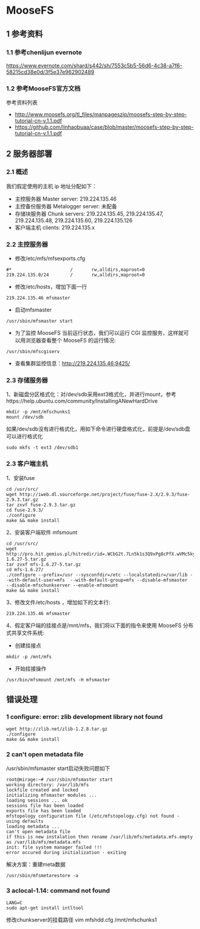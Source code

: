 # MooseFS

## 1 参考资料
### 1.1 参考chenlijun evernote
https://www.evernote.com/shard/s442/sh/7553c5b5-56d6-4c38-a7f6-58215cd38e0d/3f5e37e962902489

### 1.2 参考MooseFS官方文档
参考资料列表
* http://www.moosefs.org/tl_files/manpageszip/moosefs-step-by-step-tutorial-cn-v.1.1.pdf
* https://github.com/linhaobuaa/case/blob/master/moosefs-step-by-step-tutorial-cn-v.1.1.pdf

## 2 服务器部署
### 2.1 概述
我们假定使用的主机 ip 地址分配如下：
* 主控服务器 Master server: 219.224.135.46
* 主控备份服务器 Metalogger server: 未配备
* 存储块服务器 Chunk servers: 219.224.135.45, 219.224.135.47, 219.224.135.48, 219.224.135.60, 219.224.135.126
* 客户端主机 clients: 219.224.135.x

### 2.2 主控服务器
* 修改/etc/mfs/mfsexports.cfg
```
#*                      /       rw,alldirs,maproot=0
219.224.135.0/24        /       rw,alldirs,maproot=0
```

* 修改/etc/hosts，增加下面一行
```
219.224.135.46 mfsmaster
```
* 启动mfsmaster 
```
/usr/sbin/mfsmaster start
```
* 为了监控 MooseFS 当前运行状态，我们可以运行 CGI 监控服务，这样就可以用浏览器查看整个
MooseFS 的运行情况:
```
/usr/sbin/mfscgiserv
```
* 查看集群监控信息：http://219.224.135.46:9425/

### 2.3 存储服务器
1、新磁盘分区格式化：对/dev/sdb采用ext3格式化，并进行mount，参考https://help.ubuntu.com/community/InstallingANewHardDrive
```
mkdir -p /mnt/mfschunks1
mount /dev/sdb
```
如果/dev/sdb没有进行格式化，用如下命令进行硬盘格式化，前提是/dev/sdb盘可以进行格式化
```
sudo mkfs -t ext3 /dev/sdb1
```

### 2.3 客户端主机
1、安装fuse
```
cd /usr/src/
wget http://iweb.dl.sourceforge.net/project/fuse/fuse-2.X/2.9.3/fuse-2.9.3.tar.gz
tar zxvf fuse-2.9.3.tar.gz
cd fuse-2.9.3/
./configure
make && make install
```

2、安装客户端软件 mfsmount
```
cd /usr/src/
wget http://pro.hit.gemius.pl/hitredir/id=.WCbG2t.7Ln5k1s3Q9xPg8cPfX.wVMc5kyXfrKcJTDH.c7/url=moosefs.org/tl_files/mfscode/mfs-1.6.27-5.tar.gz
tar zvxf mfs-1.6.27-5.tar.gz
cd mfs-1.6.27/
./configure --prefix=/usr --sysconfdir=/etc --localstatedir=/var/lib --with-default-user=mfs  --with-default-group=mfs --disable-mfsmaster  --disable-mfschunkserver --enable-mfsmount
make && make install
```

3、修改文件/etc/hosts ，增加如下的文本行:
```
219.224.135.46 mfsmaster
```

4、假定客户端的挂接点是/mnt/mfs，我们将以下面的指令来使用 MooseFS 分布式共享文件系统:
* 创建挂接点
```
mkdir -p /mnt/mfs
```
* 开始挂接操作
```
/usr/bin/mfsmount /mnt/mfs -H mfsmaster
```

## 错误处理
### 1 configure: error: zlib development library not found
```
wget http://zlib.net/zlib-1.2.8.tar.gz
./configure
make && make install
```

### 2 can't open metadata file
/usr/sbin/mfsmaster start启动失败问题如下
```
root@mirage:~# /usr/sbin/mfsmaster start
working directory: /var/lib/mfs
lockfile created and locked
initializing mfsmaster modules ...
loading sessions ... ok
sessions file has been loaded
exports file has been loaded
mfstopology configuration file (/etc/mfstopology.cfg) not found - using defaults
loading metadata ...
can't open metadata file
if this is new instalation then rename /var/lib/mfs/metadata.mfs.empty as /var/lib/mfs/metadata.mfs
init: file system manager failed !!!
error occured during initialization - exiting
```

解决方案：重建meta数据
```
/usr/sbin/mfsmetarestore -a
```

### 3 aclocal-1.14: command not found
```
LANG=C
sudo apt-get install intltool
```

修改chunkserver的挂载路径
vim mfshdd.cfg
/mnt/mfschunks1
